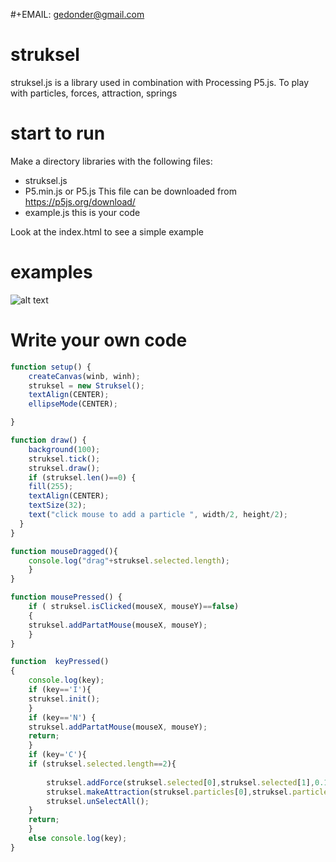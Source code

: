 #+EMAIL:     gedonder@gmail.com

# struksel
struksel.js is a library used in combination with Processing P5.js. To play with particles, forces, attraction, springs


# start to run
Make a directory libraries with the following files:
- struksel.js
- P5.min.js or P5.js This file can be downloaded from https://p5js.org/download/
- example.js this is your code

Look at the index.html to see a simple example

# examples
![alt text](https://raw.githubusercontent.com/gedonder/struksel/img1.png)

# Write your own code 
``` javascript
function setup() {
    createCanvas(winb, winh);
    struksel = new Struksel();
    textAlign(CENTER);
    ellipseMode(CENTER);

}

function draw() {
    background(100);
    struksel.tick();
    struksel.draw();
    if (struksel.len()==0) {
	fill(255);
	textAlign(CENTER);
	textSize(32);
	text("click mouse to add a particle ", width/2, height/2);
  }
}

function mouseDragged(){
    console.log("drag"+struksel.selected.length);
    }
}

function mousePressed() {
    if ( struksel.isClicked(mouseX, mouseY)==false)
    {
	struksel.addPartatMouse(mouseX, mouseY);
    }
}

function  keyPressed()
{
    console.log(key);
    if (key=='I'){
	struksel.init();
    }
    if (key=='N') {
	struksel.addPartatMouse(mouseX, mouseY);
	return;
    }
    if (key='C'){
	if (struksel.selected.length==2){
	   
	    struksel.addForce(struksel.selected[0],struksel.selected[1],0.1,10);
	    struksel.makeAttraction(struksel.particles[0],struksel.particles[1],0.1,5);
	    struksel.unSelectAll();	    
	}
	return;
    }    
    else console.log(key);   
}

```

#
